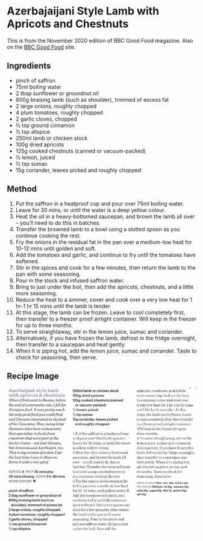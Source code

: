
# Azerbajaijani Style Lamb with Apricots and Chestnuts # 

This is from the November 2020 edition of BBC Good Food magazine. Also on the [BBC Good Food](https://www.bbcgoodfood.com/recipes/azerbaijani-style-lamb-with-apricots-chestnuts) site.

## Ingredients ## 

- pinch of saffron
- 75ml boiling water
- 2 tbsp sunflower or groundnut oil
- 800g braising lamb (such as shoulder), trimmed of excess fat
- 2 large onions, roughly chopped
- 4 plum tomatoes, roughly chopped
- 2 garlic cloves, chopped
- ½ tsp ground cinnamon
- ½ tsp allspice
- 250ml lamb or chicken stock
- 100g dried apricots
- 125g cooked chestnuts (canned or vacuum-packed)
- ½ lemon, juiced
- ½ tsp sumac
- 15g coriander, leaves picked and roughly chopped

## Method ## 

1. Put the saffron in a heatproof cup and pour over 75ml boiling water.
1. Leave for 30 mins, or until the water is a deep yellow colour.
1. Heat the oil in a heavy-bottomed saucepan, and brown the lamb all over – you’ll need to do this in batches.
1. Transfer the browned lamb to a bowl using a slotted spoon as you continue cooking the rest.
1. Fry the onions in the residual fat in the pan over a medium-low heat for 10-12 mins until golden and soft.
1. Add the tomatoes and garlic, and continue to fry until the tomatoes have softened.
1. Stir in the spices and cook for a few minutes, then return the lamb to the pan with some seasoning.
1. Pour in the stock and infused saffron water.
1. Bring to just under the boil, then add the apricots, chestnuts, and a little more seasoning.
1. Reduce the heat to a simmer, cover and cook over a very low heat for 1 hr-1 hr 15 mins until the lamb is tender.
1. At this stage, the lamb can be frozen. Leave to cool completely first, then transfer to a freezer proof airtight container. Will keep in the freezer for up to three months.
1. To serve straightaway, stir in the lemon juice, sumac and coriander.
1. Alternatively, if you have frozen the lamb, defrost in the fridge overnight, then transfer to a saucepan and heat gently.
1. When it is piping hot, add the lemon juice, sumac and coriander. Taste to check for seasoning, then serve.

## Recipe Image

![Azerbajaijani Lamb with Apricots and Chestnuts](/public/images/Azerbajaijani-Style-Lamb-with-Apricots-and-Chestnuts.png)

